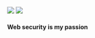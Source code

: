 <img src="https://badges.strrl.dev/years/sudolev"> <img src="https://badges.strrl.dev/contributions/all/sudolev">

#### Web security is my passion
